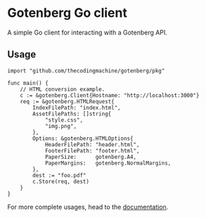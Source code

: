 # Gotenberg Go client

A simple Go client for interacting with a Gotenberg API.

## Usage

```golang
import "github.com/thecodingmachine/gotenberg/pkg"

func main() {
    // HTML conversion example.
    c := &gotenberg.Client{Hostname: "http://localhost:3000"}
    req := &gotenberg.HTMLRequest{
        IndexFilePath: "index.html",
        AssetFilePaths: []string{
            "style.css",
            "img.png",
        },
        Options: &gotenberg.HTMLOptions{
            HeaderFilePath: "header.html",
            FooterFilePath: "footer.html",
            PaperSize:      gotenberg.A4,
            PaperMargins:   gotenberg.NormalMargins,  
        },
        dest := "foo.pdf"
        c.Store(req, dest)
    }
}
```

For more complete usages, head to the [documentation](https://thecodingmachine.gotenberg.github.io).